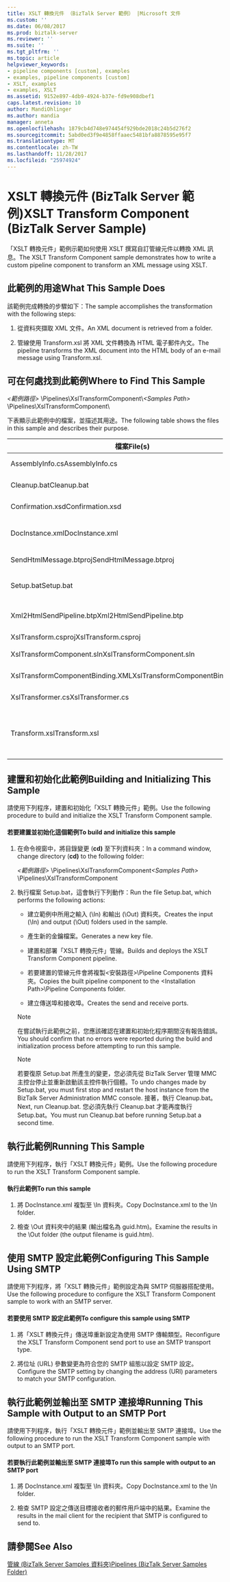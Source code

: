 ```yaml
---
title: XSLT 轉換元件 （BizTalk Server 範例） |Microsoft 文件
ms.custom: ''
ms.date: 06/08/2017
ms.prod: biztalk-server
ms.reviewer: ''
ms.suite: ''
ms.tgt_pltfrm: ''
ms.topic: article
helpviewer_keywords:
- pipeline components [custom], examples
- examples, pipeline components [custom]
- XSLT, examples
- examples, XSLT
ms.assetid: 9152e897-4db9-4924-b37e-fd9e908dbef1
caps.latest.revision: 10
author: MandiOhlinger
ms.author: mandia
manager: anneta
ms.openlocfilehash: 1879cb4d748e974454f929bde2018c24b5d276f2
ms.sourcegitcommit: 5abd0ed3f9e4858ffaaec5481bfa8878595e95f7
ms.translationtype: MT
ms.contentlocale: zh-TW
ms.lasthandoff: 11/28/2017
ms.locfileid: "25974924"
---
```

# <a name="xslt-transform-component-biztalk-server-sample"></a><span data-ttu-id="68a72-102">XSLT 轉換元件 (BizTalk Server 範例)</span><span class="sxs-lookup"><span data-stu-id="68a72-102">XSLT Transform Component (BizTalk Server Sample)</span></span>
<span data-ttu-id="68a72-103">「XSLT 轉換元件」範例示範如何使用 XSLT 撰寫自訂管線元件以轉換 XML 訊息。</span><span class="sxs-lookup"><span data-stu-id="68a72-103">The XSLT Transform Component sample demonstrates how to write a custom pipeline component to transform an XML message using XSLT.</span></span>  
  
## <a name="what-this-sample-does"></a><span data-ttu-id="68a72-104">此範例的用途</span><span class="sxs-lookup"><span data-stu-id="68a72-104">What This Sample Does</span></span>  
 <span data-ttu-id="68a72-105">該範例完成轉換的步驟如下：</span><span class="sxs-lookup"><span data-stu-id="68a72-105">The sample accomplishes the transformation with the following steps:</span></span>  
  
1.  <span data-ttu-id="68a72-106">從資料夾擷取 XML 文件。</span><span class="sxs-lookup"><span data-stu-id="68a72-106">An XML document is retrieved from a folder.</span></span>  
  
2.  <span data-ttu-id="68a72-107">管線使用 Transform.xsl 將 XML 文件轉換為 HTML 電子郵件內文。</span><span class="sxs-lookup"><span data-stu-id="68a72-107">The pipeline transforms the XML document into the HTML body of an e-mail message using Transform.xsl.</span></span>  
  
## <a name="where-to-find-this-sample"></a><span data-ttu-id="68a72-108">可在何處找到此範例</span><span class="sxs-lookup"><span data-stu-id="68a72-108">Where to Find This Sample</span></span>  
 <span data-ttu-id="68a72-109">*\<範例路徑\>* \Pipelines\XslTransformComponent\\</span><span class="sxs-lookup"><span data-stu-id="68a72-109">*\<Samples Path\>* \Pipelines\XslTransformComponent\\</span></span>  
  
 <span data-ttu-id="68a72-110">下表顯示此範例中的檔案，並描述其用途。</span><span class="sxs-lookup"><span data-stu-id="68a72-110">The following table shows the files in this sample and describes their purpose.</span></span>  
  
|<span data-ttu-id="68a72-111">檔案</span><span class="sxs-lookup"><span data-stu-id="68a72-111">File(s)</span></span>|<span data-ttu-id="68a72-112">Description</span><span class="sxs-lookup"><span data-stu-id="68a72-112">Description</span></span>|  
|---------------|-----------------|  
|<span data-ttu-id="68a72-113">AssemblyInfo.cs</span><span class="sxs-lookup"><span data-stu-id="68a72-113">AssemblyInfo.cs</span></span>|<span data-ttu-id="68a72-114">C# 組件檔案。</span><span class="sxs-lookup"><span data-stu-id="68a72-114">C# assembly file.</span></span>|  
|<span data-ttu-id="68a72-115">Cleanup.bat</span><span class="sxs-lookup"><span data-stu-id="68a72-115">Cleanup.bat</span></span>|<span data-ttu-id="68a72-116">範例清除檔。</span><span class="sxs-lookup"><span data-stu-id="68a72-116">Sample cleanup file.</span></span>|  
|<span data-ttu-id="68a72-117">Confirmation.xsd</span><span class="sxs-lookup"><span data-stu-id="68a72-117">Confirmation.xsd</span></span>|<span data-ttu-id="68a72-118">範例結構描述檔案。</span><span class="sxs-lookup"><span data-stu-id="68a72-118">Sample schema file.</span></span>|  
|<span data-ttu-id="68a72-119">DocInstance.xml</span><span class="sxs-lookup"><span data-stu-id="68a72-119">DocInstance.xml</span></span>|<span data-ttu-id="68a72-120">用來轉換的範例 .xml 檔案。</span><span class="sxs-lookup"><span data-stu-id="68a72-120">Sample .xml file to transform.</span></span>|  
|<span data-ttu-id="68a72-121">SendHtmlMessage.btproj</span><span class="sxs-lookup"><span data-stu-id="68a72-121">SendHtmlMessage.btproj</span></span>|<span data-ttu-id="68a72-122">BizTalk 專案。</span><span class="sxs-lookup"><span data-stu-id="68a72-122">BizTalk project.</span></span>|  
|<span data-ttu-id="68a72-123">Setup.bat</span><span class="sxs-lookup"><span data-stu-id="68a72-123">Setup.bat</span></span>|<span data-ttu-id="68a72-124">組態批次檔。</span><span class="sxs-lookup"><span data-stu-id="68a72-124">Configuration batch file.</span></span>|  
|<span data-ttu-id="68a72-125">Xml2HtmlSendPipeline.btp</span><span class="sxs-lookup"><span data-stu-id="68a72-125">Xml2HtmlSendPipeline.btp</span></span>|<span data-ttu-id="68a72-126">BizTalk Server 管線檔。</span><span class="sxs-lookup"><span data-stu-id="68a72-126">BizTalk Server pipeline file.</span></span>|  
|<span data-ttu-id="68a72-127">XslTransform.csproj</span><span class="sxs-lookup"><span data-stu-id="68a72-127">XslTransform.csproj</span></span>|<span data-ttu-id="68a72-128">C# 專案。</span><span class="sxs-lookup"><span data-stu-id="68a72-128">C# project.</span></span>|  
|<span data-ttu-id="68a72-129">XslTransformComponent.sln</span><span class="sxs-lookup"><span data-stu-id="68a72-129">XslTransformComponent.sln</span></span>|<span data-ttu-id="68a72-130">範例解決方案檔。</span><span class="sxs-lookup"><span data-stu-id="68a72-130">Sample solution file.</span></span>|  
|<span data-ttu-id="68a72-131">XslTransformComponentBinding.XML</span><span class="sxs-lookup"><span data-stu-id="68a72-131">XslTransformComponentBinding.XML</span></span>|<span data-ttu-id="68a72-132">XML 繫結檔案。</span><span class="sxs-lookup"><span data-stu-id="68a72-132">XML binding file.</span></span>|  
|<span data-ttu-id="68a72-133">XslTransformer.cs</span><span class="sxs-lookup"><span data-stu-id="68a72-133">XslTransformer.cs</span></span>|<span data-ttu-id="68a72-134">C# 原始程式碼。</span><span class="sxs-lookup"><span data-stu-id="68a72-134">C# source code.</span></span>|  
|<span data-ttu-id="68a72-135">Transform.xsl</span><span class="sxs-lookup"><span data-stu-id="68a72-135">Transform.xsl</span></span>|<span data-ttu-id="68a72-136">用來轉換 DocInstance.xml 的 XSLT 檔案。</span><span class="sxs-lookup"><span data-stu-id="68a72-136">XSLT file used to transform DocInstance.xml.</span></span>|  
  
## <a name="building-and-initializing-this-sample"></a><span data-ttu-id="68a72-137">建置和初始化此範例</span><span class="sxs-lookup"><span data-stu-id="68a72-137">Building and Initializing This Sample</span></span>  
 <span data-ttu-id="68a72-138">請使用下列程序，建置和初始化「XSLT 轉換元件」範例。</span><span class="sxs-lookup"><span data-stu-id="68a72-138">Use the following procedure to build and initialize the XSLT Transform Component sample.</span></span>  
  
#### <a name="to-build-and-initialize-this-sample"></a><span data-ttu-id="68a72-139">若要建置並初始化這個範例</span><span class="sxs-lookup"><span data-stu-id="68a72-139">To build and initialize this sample</span></span>  
  
1.  <span data-ttu-id="68a72-140">在命令視窗中，將目錄變更 (**cd)** 至下列資料夾：</span><span class="sxs-lookup"><span data-stu-id="68a72-140">In a command window, change directory (**cd)** to the following folder:</span></span>  
  
     <span data-ttu-id="68a72-141">*\<範例路徑\>* \Pipelines\XslTransformComponent</span><span class="sxs-lookup"><span data-stu-id="68a72-141">*\<Samples Path\>* \Pipelines\XslTransformComponent</span></span>  
  
2.  <span data-ttu-id="68a72-142">執行檔案 Setup.bat，這會執行下列動作：</span><span class="sxs-lookup"><span data-stu-id="68a72-142">Run the file Setup.bat, which performs the following actions:</span></span>  
  
    -   <span data-ttu-id="68a72-143">建立範例中所用之輸入 (\In) 和輸出 (\Out) 資料夾。</span><span class="sxs-lookup"><span data-stu-id="68a72-143">Creates the input (\In) and output (\Out) folders used in the sample.</span></span>  
  
    -   <span data-ttu-id="68a72-144">產生新的金鑰檔案。</span><span class="sxs-lookup"><span data-stu-id="68a72-144">Generates a new key file.</span></span>  
  
    -   <span data-ttu-id="68a72-145">建置和部署「XSLT 轉換元件」管線。</span><span class="sxs-lookup"><span data-stu-id="68a72-145">Builds and deploys the XSLT Transform Component pipeline.</span></span>  
  
    -   <span data-ttu-id="68a72-146">若要建置的管線元件會將複製\<安裝路徑\>\Pipeline Components 資料夾。</span><span class="sxs-lookup"><span data-stu-id="68a72-146">Copies the built pipeline component to the \<Installation Path\>\Pipeline Components folder.</span></span>  
  
    -   <span data-ttu-id="68a72-147">建立傳送埠和接收埠。</span><span class="sxs-lookup"><span data-stu-id="68a72-147">Creates the send and receive ports.</span></span>  
  
    > [!NOTE]
    >  <span data-ttu-id="68a72-148">在嘗試執行此範例之前，您應該確認在建置和初始化程序期間沒有報告錯誤。</span><span class="sxs-lookup"><span data-stu-id="68a72-148">You should confirm that no errors were reported during the build and initialization process before attempting to run this sample.</span></span>  
  
    > [!NOTE]
    >  <span data-ttu-id="68a72-149">若要復原 Setup.bat 所產生的變更，您必須先從 BizTalk Server 管理 MMC 主控台停止並重新啟動該主控件執行個體。</span><span class="sxs-lookup"><span data-stu-id="68a72-149">To undo changes made by Setup.bat, you must first stop and restart the host instance from the BizTalk Server Administration MMC console.</span></span> <span data-ttu-id="68a72-150">接著，執行 Cleanup.bat。</span><span class="sxs-lookup"><span data-stu-id="68a72-150">Next, run Cleanup.bat.</span></span> <span data-ttu-id="68a72-151">您必須先執行 Cleanup.bat 才能再度執行 Setup.bat。</span><span class="sxs-lookup"><span data-stu-id="68a72-151">You must run Cleanup.bat before running Setup.bat a second time.</span></span>  
  
## <a name="running-this-sample"></a><span data-ttu-id="68a72-152">執行此範例</span><span class="sxs-lookup"><span data-stu-id="68a72-152">Running This Sample</span></span>  
 <span data-ttu-id="68a72-153">請使用下列程序，執行「XSLT 轉換元件」範例。</span><span class="sxs-lookup"><span data-stu-id="68a72-153">Use the following procedure to run the XSLT Transform Component sample.</span></span>  
  
#### <a name="to-run-this-sample"></a><span data-ttu-id="68a72-154">執行此範例</span><span class="sxs-lookup"><span data-stu-id="68a72-154">To run this sample</span></span>  
  
1.  <span data-ttu-id="68a72-155">將 DocInstance.xml 複製至 \In 資料夾。</span><span class="sxs-lookup"><span data-stu-id="68a72-155">Copy DocInstance.xml to the \In folder.</span></span>  
  
2.  <span data-ttu-id="68a72-156">檢查 \Out 資料夾中的結果 (輸出檔名為 guid.htm)。</span><span class="sxs-lookup"><span data-stu-id="68a72-156">Examine the results in the \Out folder (the output filename is guid.htm).</span></span>  
  
## <a name="configuring-this-sample-using-smtp"></a><span data-ttu-id="68a72-157">使用 SMTP 設定此範例</span><span class="sxs-lookup"><span data-stu-id="68a72-157">Configuring This Sample Using SMTP</span></span>  
 <span data-ttu-id="68a72-158">請使用下列程序，將「XSLT 轉換元件」範例設定為與 SMTP 伺服器搭配使用。</span><span class="sxs-lookup"><span data-stu-id="68a72-158">Use the following procedure to configure the XSLT Transform Component sample to work with an SMTP server.</span></span>  
  
#### <a name="to-configure-this-sample-using-smtp"></a><span data-ttu-id="68a72-159">若要使用 SMTP 設定此範例</span><span class="sxs-lookup"><span data-stu-id="68a72-159">To configure this sample using SMTP</span></span>  
  
1.  <span data-ttu-id="68a72-160">將「XSLT 轉換元件」傳送埠重新設定為使用 SMTP 傳輸類型。</span><span class="sxs-lookup"><span data-stu-id="68a72-160">Reconfigure the XSLT Transform Component send port to use an SMTP transport type.</span></span>  
  
2.  <span data-ttu-id="68a72-161">將位址 (URL) 參數變更為符合您的 SMTP 組態以設定 SMTP 設定。</span><span class="sxs-lookup"><span data-stu-id="68a72-161">Configure the SMTP setting by changing the address (URI) parameters to match your SMTP configuration.</span></span>  
  
## <a name="running-this-sample-with-output-to-an-smtp-port"></a><span data-ttu-id="68a72-162">執行此範例並輸出至 SMTP 連接埠</span><span class="sxs-lookup"><span data-stu-id="68a72-162">Running This Sample with Output to an SMTP Port</span></span>  
 <span data-ttu-id="68a72-163">請使用下列程序，執行「XSLT 轉換元件」範例並輸出至 SMTP 連接埠。</span><span class="sxs-lookup"><span data-stu-id="68a72-163">Use the following procedure to run the XSLT Transform Component sample with output to an SMTP port.</span></span>  
  
#### <a name="to-run-this-sample-with-output-to-an-smtp-port"></a><span data-ttu-id="68a72-164">若要執行此範例並輸出至 SMTP 連接埠</span><span class="sxs-lookup"><span data-stu-id="68a72-164">To run this sample with output to an SMTP port</span></span>  
  
1.  <span data-ttu-id="68a72-165">將 DocInstance.xml 複製至 \In 資料夾。</span><span class="sxs-lookup"><span data-stu-id="68a72-165">Copy DocInstance.xml to the \In folder.</span></span>  
  
2.  <span data-ttu-id="68a72-166">檢查 SMTP 設定之傳送目標接收者的郵件用戶端中的結果。</span><span class="sxs-lookup"><span data-stu-id="68a72-166">Examine the results in the mail client for the recipient that SMTP is configured to send to.</span></span>  
  
## <a name="see-also"></a><span data-ttu-id="68a72-167">請參閱</span><span class="sxs-lookup"><span data-stu-id="68a72-167">See Also</span></span>  
 [<span data-ttu-id="68a72-168">管線 (BizTalk Server Samples 資料夾)</span><span class="sxs-lookup"><span data-stu-id="68a72-168">Pipelines (BizTalk Server Samples Folder)</span></span>](../core/pipelines-biztalk-server-samples-folder.md)